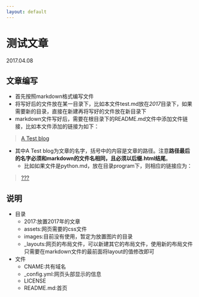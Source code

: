 ```yaml
---
layout: default
---
```


# 测试文章
2017.04.08

## 文章编写
+ 首先按照markdown格式编写文件
+ 将写好后的文件放在某一目录下，比如本文件test.md放在*2017*目录下，如果需要新的目录，直接在新建再将写好的文件放在新目录下
+ markdown文件写好后，需要在根目录下的README.md文件中添加文件链接，比如本文件添加的链接为如下：

> [A Test blog](./2017/test.html)

+ 其中A Test blog为文章的名字，括号中的内容是文章的路径。注意**路径最后的名字必须和markdown的文件名相同，且必须以后缀.html结尾**。
  * 比如如果文件是python.md，放在目录program下，则相应的链接应为：

> [???](./program/python.html)

## 说明

* 目录
  + 2017:放置2017年的文章
  + assets:网页需要的css文件
  + images:目前没有使用，暂定为放置图片的目录
  + _layouts:网页的布局文件，可以新建其它的布局文件，使用新的布局文件只需要在markdown文件的最前面将layout的值修改即可
* 文件
  + CNAME:共有域名
  + _config.yml:网页头部显示的信息
  + LICENSE
  + README.md:首页



